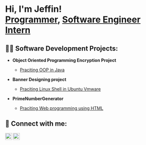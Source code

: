 <h1>Hi, I'm Jeffin! <br/><a href="https://github.com/Jones1906">Programmer</a>, <a href="https://www.linkedin.com/in/jeffin-tom-059a091a6/">Software Engineer Intern </a>

<h2>👨‍💻 Software Development Projects:</h2>

- <b>Object Oriented Programming Encryption Project</b>
  - [Praciting OOP in Java](https://github.com/Jones1906/Ciphers)

- <b>Banner Designing project</b>
  - [Praciting Linux Shell in Ubuntu Vmware](https://github.com/Jones1906/Banner)

- <b>PrimeNumberGenerator</b>
  - [Praciting Web programming using HTML](https://github.com/Jones1906/PrimeNumberGen)


<h2> 🤳 Connect with me:</h2>

[<img align="left" alt="JoshMadakor | LinkedIn" width="22px" src="https://cdn.jsdelivr.net/npm/simple-icons@v3/icons/linkedin.svg" />][linkedin]
[<img align="left" alt="JoshMadakor | Instagram" width="22px" src="https://cdn.jsdelivr.net/npm/simple-icons@v3/icons/instagram.svg" />][instagram]


[instagram]: https://www.instagram.com/the_jeffin_snapzz/
[linkedin]: https://linkedin.com/in/jeffin-tom-059a091a6/

<!--
**joshmadakor1/joshmadakor1** is a ✨ _special_ ✨ repository because its `README.md` (this file) appears on your GitHub profile.

Here are some ideas to get you started:

- 🔭 I’m currently working on ...
- 🌱 I’m currently learning ...
- 👯 I’m looking to collaborate on ...
- 🤔 I’m looking for help with ...
- 💬 Ask me about ...
- 📫 How to reach me: ...
- 😄 Pronouns: ...
- ⚡ Fun fact: ...
-->

